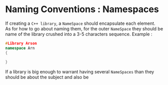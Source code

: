 # Naming Conventions : Namespaces

If creating a `C++ library`, a `NameSpace` should encapsulate each element.  
As for how to go about naming them, for the outer `NameSpace` they should be name of the library crushed into a 3-5 characters sequence.
Example :
``` cpp linenums="1"
#Library Arson
namespace Arn
{
	
}
```

If a library is big enough to warrant having several `NameSpaces` than they should be about the subject and also be 